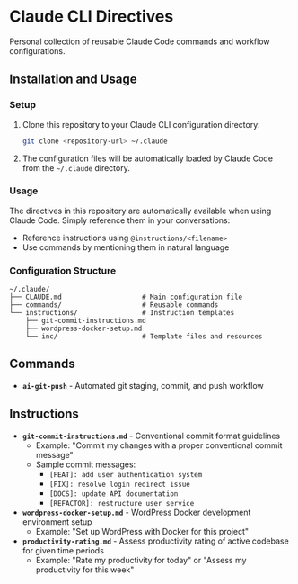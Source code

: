 # Claude CLI Directives

Personal collection of reusable Claude Code commands and workflow configurations.

## Installation and Usage

### Setup

1. Clone this repository to your Claude CLI configuration directory:
   ```bash
   git clone <repository-url> ~/.claude
   ```

2. The configuration files will be automatically loaded by Claude Code from the `~/.claude` directory.

### Usage

The directives in this repository are automatically available when using Claude Code. Simply reference them in your conversations:

- Reference instructions using `@instructions/<filename>` 
- Use commands by mentioning them in natural language

### Configuration Structure

```
~/.claude/
├── CLAUDE.md                    # Main configuration file
├── commands/                    # Reusable commands
└── instructions/                # Instruction templates
    ├── git-commit-instructions.md
    ├── wordpress-docker-setup.md
    └── inc/                     # Template files and resources
```

## Commands

- **`ai-git-push`** - Automated git staging, commit, and push workflow

## Instructions

- **`git-commit-instructions.md`** - Conventional commit format guidelines
  - Example: "Commit my changes with a proper conventional commit message"
  - Sample commit messages:
    - `[FEAT]: add user authentication system`
    - `[FIX]: resolve login redirect issue`
    - `[DOCS]: update API documentation`
    - `[REFACTOR]: restructure user service`
- **`wordpress-docker-setup.md`** - WordPress Docker development environment setup
  - Example: "Set up WordPress with Docker for this project"
- **`productivity-rating.md`** - Assess productivity rating of active codebase for given time periods 
  - Example: "Rate my productivity for today" or "Assess my productivity for this week"
